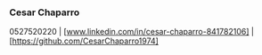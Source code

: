 ### Cesar Chaparro
0527520220 | [www.linkedin.com/in/cesar-chaparro-841782106] | [https://github.com/CesarChaparro1974]
